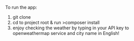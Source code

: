 To run the app:

1. git clone
2. cd to project root & run >composer install
3. enjoy checking the weather by typing in your API key to openweathermap service and city name in English!
